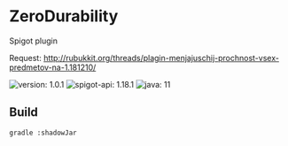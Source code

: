 # ZeroDurability

Spigot plugin

Request: http://rubukkit.org/threads/plagin-menjajuschij-prochnost-vsex-predmetov-na-1.181210/

![version: 1.0.1](https://img.shields.io/badge/version-1.0-0a0.svg?style=flat)
![spigot-api: 1.18.1](https://img.shields.io/badge/spigot--api-1.18.1-d50.svg?style=flat)
![java: 11](https://img.shields.io/badge/java-11-800.svg?style=flat)

## Build
```shell
gradle :shadowJar
```
